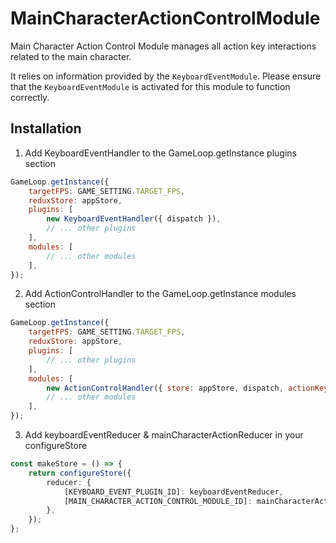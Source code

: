# MainCharacterActionControlModule

Main Character Action Control Module manages all action key interactions related to the main character.

It relies on information provided by the `KeyboardEventModule`.
Please ensure that the `KeyboardEventModule` is activated for this module to function correctly.

## Installation

1. Add KeyboardEventHandler to the GameLoop.getInstance plugins section

```jsx
GameLoop.getInstance({
    targetFPS: GAME_SETTING.TARGET_FPS,
    reduxStore: appStore,
    plugins: [
        new KeyboardEventHandler({ dispatch }),
        // ... other plugins
    ],
    modules: [
        // ... other modules
    ],
});
```

2. Add ActionControlHandler to the GameLoop.getInstance modules section

```jsx
GameLoop.getInstance({
    targetFPS: GAME_SETTING.TARGET_FPS,
    reduxStore: appStore,
    plugins: [
        // ... other plugins
    ],
    modules: [
        new ActionControlHandler({ store: appStore, dispatch, actionKeyMapping: { your_custom_ActionKeyMapping } }),
        // ... other modules
    ],
});
```

3. Add keyboardEventReducer & mainCharacterActionReducer in your configureStore

```ts
const makeStore = () => {
    return configureStore({
        reducer: {
            [KEYBOARD_EVENT_PLUGIN_ID]: keyboardEventReducer,
            [MAIN_CHARACTER_ACTION_CONTROL_MODULE_ID]: mainCharacterActionReducer,
        },
    });
};
```
